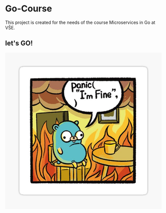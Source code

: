 # Go-Course

This project is created for the needs of the course Microservices in Go at VŠE.

## let's GO!

![MeAndGo](logo.jpg)

